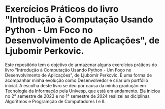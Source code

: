 # Exercícios Práticos do livro "Introdução à Computação Usando Python - Um Foco no Desenvolvimento de Aplicações", de Ljubomir Perkovic.

Este repositório tem o objetivo de armazenar alguns exercícios práticos do livro "Introdução à Computação Usando Python - Um Foco no Desenvolvimento de Aplicações", de Ljubomir Perkovic. É uma forma de acompanhar minha evolução como Desenvolvedor e criar um portfólio inicial.
A escolha deste livro se deu por causa da minha gradução em Tecnologia da Informação pela Univesp, que está em andamento. Ela iniciou no 2° semestre de 2023 e no 1° semestre de 2024 realizei as diciplinas Algoritmos e Programção de Computadores I e II.
